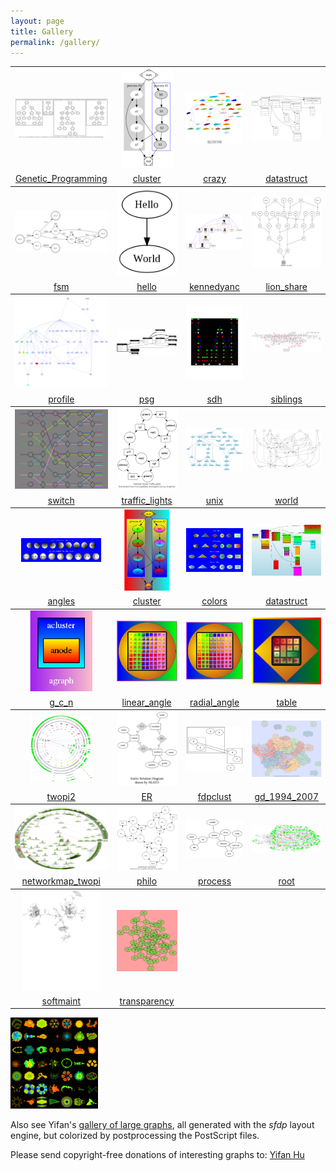 ```yaml
---
layout: page
title: Gallery
permalink: /gallery/
---
```

         

<table rules="groups">
<tbody><tr>
<td align="center"><a href="/_pages/Gallery/directed/Genetic_Programming.html"><img src="/_pages/Gallery/directed/Genetic_Programming.small.png" border="0" alt="" title="Genetic_Programming"></a></td>
<td align="center"><a href="/_pages/Gallery/directed/cluster.html"><img src="/_pages/Gallery/directed/cluster.small.png" border="0" alt="" title="cluster"></a></td>
<td align="center"><a href="/_pages/Gallery/directed/crazy.html"><img src="/_pages/Gallery/directed/crazy.small.png" border="0" alt="" title="crazy"></a></td>
<td align="center"><a href="/_pages/Gallery/directed/datastruct.html"><img src="/_pages/Gallery/directed/datastruct.small.png" border="0" alt="" title="datastruct"></a></td>
</tr><tr>  <td align="center"> <a href="/_pages/Gallery/directed/Genetic_Programming.html">Genetic_Programming</a></td> <td align="center"> <a href="/_pages/Gallery/directed/cluster.html">cluster</a></td> <td align="center"> <a href="/_pages/Gallery/directed/crazy.html">crazy</a></td> <td align="center"> <a href="/_pages/Gallery/directed/datastruct.html">datastruct</a></td> </tr></tbody>
<tbody><tr>
<td align="center"><a href="/_pages/Gallery/directed/fsm.html"><img src="/_pages/Gallery/directed/fsm.small.png" border="0" alt="" title="fsm"></a></td>
<td align="center"><a href="/_pages/Gallery/directed/hello.html"><img src="/_pages/Gallery/directed/hello.small.png" border="0" alt="" title="hello"></a></td>
<td align="center"><a href="/_pages/Gallery/directed/kennedyanc.html"><img src="/_pages/Gallery/directed/kennedyanc.small.png" border="0" alt="" title="kennedyanc"></a></td>
<td align="center"><a href="/_pages/Gallery/directed/lion_share.html"><img src="/_pages/Gallery/directed/lion_share.small.png" border="0" alt="" title="lion_share"></a></td>
</tr><tr>  <td align="center"> <a href="/_pages/Gallery/directed/fsm.html">fsm</a></td> <td align="center"> <a href="/_pages/Gallery/directed/hello.html">hello</a></td> <td align="center"> <a href="/_pages/Gallery/directed/kennedyanc.html">kennedyanc</a></td> <td align="center"> <a href="/_pages/Gallery/directed/lion_share.html">lion_share</a></td> </tr></tbody>
<tbody><tr>
<td align="center"><a href="/_pages/Gallery/directed/profile.html"><img src="/_pages/Gallery/directed/profile.small.png" border="0" alt="" title="profile"></a></td>
<td align="center"><a href="/_pages/Gallery/directed/psg.html"><img src="/_pages/Gallery/directed/psg.small.png" border="0" alt="" title="psg"></a></td>
<td align="center"><a href="/_pages/Gallery/directed/sdh.html"><img src="/_pages/Gallery/directed/sdh.small.png" border="0" alt="" title="sdh"></a></td>
<td align="center"><a href="/_pages/Gallery/directed/siblings.html"><img src="/_pages/Gallery/directed/siblings.small.png" border="0" alt="" title="siblings"></a></td>
</tr><tr>  <td align="center"> <a href="/_pages/Gallery/directed/profile.html">profile</a></td> <td align="center"> <a href="/_pages/Gallery/directed/psg.html">psg</a></td> <td align="center"> <a href="/_pages/Gallery/directed/sdh.html">sdh</a></td> <td align="center"> <a href="/_pages/Gallery/directed/siblings.html">siblings</a></td> </tr></tbody>
<tbody><tr>
<td align="center"><a href="/_pages/Gallery/directed/switch.html"><img src="/_pages/Gallery/directed/switch.small.png" border="0" alt="" title="switch"></a></td>
<td align="center"><a href="/_pages/Gallery/directed/traffic_lights.html"><img src="/_pages/Gallery/directed/traffic_lights.small.png" border="0" alt="" title="traffic_lights"></a></td>
<td align="center"><a href="/_pages/Gallery/directed/unix.html"><img src="/_pages/Gallery/directed/unix.small.png" border="0" alt="" title="unix"></a></td>
<td align="center"><a href="/_pages/Gallery/directed/world.html"><img src="/_pages/Gallery/directed/world.small.png" border="0" alt="" title="world"></a></td>
</tr><tr>  <td align="center"> <a href="/_pages/Gallery/directed/switch.html">switch</a></td> <td align="center"> <a href="/_pages/Gallery/directed/traffic_lights.html">traffic_lights</a></td> <td align="center"> <a href="/_pages/Gallery/directed/unix.html">unix</a></td> <td align="center"> <a href="/_pages/Gallery/directed/world.html">world</a></td> </tr></tbody>
<tbody><tr>
<td align="center"><a href="/_pages/Gallery/gradient/angles.html"><img src="/_pages/Gallery/gradient/angles.small.png" border="0" alt="" title="angles"></a></td>
<td align="center"><a href="/_pages/Gallery/gradient/cluster.html"><img src="/_pages/Gallery/gradient/cluster.small.png" border="0" alt="" title="cluster"></a></td>
<td align="center"><a href="/_pages/Gallery/gradient/colors.html"><img src="/_pages/Gallery/gradient/colors.small.png" border="0" alt="" title="colors"></a></td>
<td align="center"><a href="/_pages/Gallery/gradient/datastruct.html"><img src="/_pages/Gallery/gradient/datastruct.small.png" border="0" alt="" title="datastruct"></a></td>
</tr><tr>  <td align="center"> <a href="/_pages/Gallery/gradient/angles.html">angles</a></td> <td align="center"> <a href="/_pages/Gallery/gradient/cluster.html">cluster</a></td> <td align="center"> <a href="/_pages/Gallery/gradient/colors.html">colors</a></td> <td align="center"> <a href="/_pages/Gallery/gradient/datastruct.html">datastruct</a></td> </tr></tbody>
<tbody><tr>
<td align="center"><a href="/_pages/Gallery/gradient/g_c_n.html"><img src="/_pages/Gallery/gradient/g_c_n.small.png" border="0" alt="" title="g_c_n"></a></td>
<td align="center"><a href="/_pages/Gallery/gradient/linear_angle.html"><img src="/_pages/Gallery/gradient/linear_angle.small.png" border="0" alt="" title="linear_angle"></a></td>
<td align="center"><a href="/_pages/Gallery/gradient/radial_angle.html"><img src="/_pages/Gallery/gradient/radial_angle.small.png" border="0" alt="" title="radial_angle"></a></td>
<td align="center"><a href="/_pages/Gallery/gradient/table.html"><img src="/_pages/Gallery/gradient/table.small.png" border="0" alt="" title="table"></a></td>
</tr><tr>  <td align="center"> <a href="/_pages/Gallery/gradient/g_c_n.html">g_c_n</a></td> <td align="center"> <a href="/_pages/Gallery/gradient/linear_angle.html">linear_angle</a></td> <td align="center"> <a href="/_pages/Gallery/gradient/radial_angle.html">radial_angle</a></td> <td align="center"> <a href="/_pages/Gallery/gradient/table.html">table</a></td> </tr></tbody>
<tbody><tr>
<td align="center"><a href="/_pages/Gallery/twopi/twopi2.html"><img src="/_pages/Gallery/twopi/twopi2.small.png" border="0" alt="" title="twopi2"></a></td>
<td align="center"><a href="/_pages/Gallery/undirected/ER.html"><img src="/_pages/Gallery/undirected/ER.small.png" border="0" alt="" title="ER"></a></td>
<td align="center"><a href="/_pages/Gallery/undirected/fdpclust.html"><img src="/_pages/Gallery/undirected/fdpclust.small.png" border="0" alt="" title="fdpclust"></a></td>
<td align="center"><a href="/_pages/Gallery/undirected/gd_1994_2007.html"><img src="/_pages/Gallery/undirected/gd_1994_2007.small.png" border="0" alt="" title="gd_1994_2007"></a></td>
</tr><tr>  <td align="center"> <a href="/_pages/Gallery/twopi/twopi2.html">twopi2</a></td> <td align="center"> <a href="/_pages/Gallery/undirected/ER.html">ER</a></td> <td align="center"> <a href="/_pages/Gallery/undirected/fdpclust.html">fdpclust</a></td> <td align="center"> <a href="/_pages/Gallery/undirected/gd_1994_2007.html">gd_1994_2007</a></td> </tr></tbody>
<tbody><tr>
<td align="center"><a href="/_pages/Gallery/undirected/networkmap_twopi.html"><img src="/_pages/Gallery/undirected/networkmap_twopi.small.png" border="0" alt="" title="networkmap_twopi"></a></td>
<td align="center"><a href="/_pages/Gallery/undirected/philo.html"><img src="/_pages/Gallery/undirected/philo.small.png" border="0" alt="" title="philo"></a></td>
<td align="center"><a href="/_pages/Gallery/undirected/process.html"><img src="/_pages/Gallery/undirected/process.small.png" border="0" alt="" title="process"></a></td>
<td align="center"><a href="/_pages/Gallery/undirected/root.html"><img src="/_pages/Gallery/undirected/root.small.png" border="0" alt="" title="root"></a></td>
</tr><tr>  <td align="center"> <a href="/_pages/Gallery/undirected/networkmap_twopi.html">networkmap_twopi</a></td> <td align="center"> <a href="/_pages/Gallery/undirected/philo.html">philo</a></td> <td align="center"> <a href="/_pages/Gallery/undirected/process.html">process</a></td> <td align="center"> <a href="/_pages/Gallery/undirected/root.html">root</a></td> </tr></tbody>
<tbody><tr>
<td align="center"><a href="/_pages/Gallery/undirected/softmaint.html"><img src="/_pages/Gallery/undirected/softmaint.small.png" border="0" alt="" title="softmaint"></a></td>
<td align="center"><a href="/_pages/Gallery/undirected/transparency.html"><img src="/_pages/Gallery/undirected/transparency.small.png" border="0" alt="" title="transparency"></a></td>
</tr><tr>  <td align="center"> <a href="/_pages/Gallery/undirected/softmaint.html">softmaint</a></td> <td align="center"> <a href="/_pages/Gallery/undirected/transparency.html">transparency</a></td> </tr></tbody>
</table>

<p><a href="http://yifanhu.net/GALLERY/GRAPHS/index.html"> <img width="140" border="0" src="/_pages/Gallery/ufl.png" alt="" title="transparency" /></a></p>
<p>Also see Yifan's <a href="http://yifanhu.net/GALLERY/GRAPHS/index.html">gallery of large graphs</a>, all generated with the <i>sfdp</i> layout engine, but colorized by postprocessing the PostScript files.</p>
<p>Please send copyright-free donations of interesting graphs to: <a href="mailto:yifanhu@yahoo.com"> Yifan Hu </a></p>
